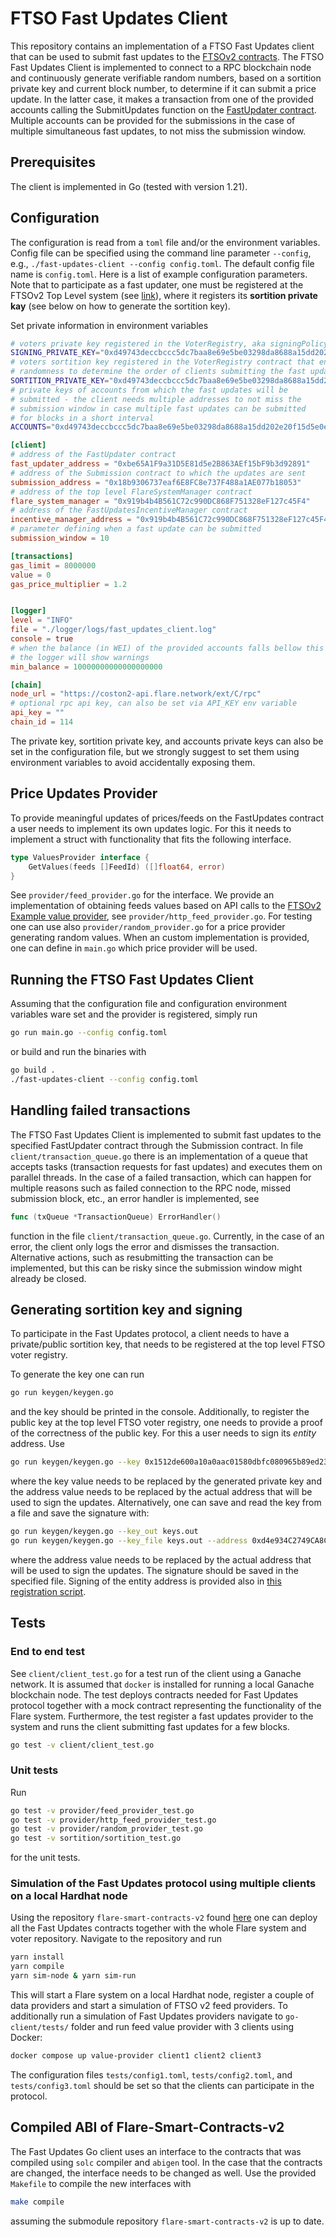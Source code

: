 # FTSO Fast Updates Client

This repository contains an implementation of a FTSO Fast Updates client that can be used to submit
fast updates to the [FTSOv2 contracts](https://github.com/flare-foundation/flare-smart-contracts-v2).
The FTSO Fast Updates Client is implemented to connect to a RPC blockchain node
and continuously generate verifiable random numbers, based on a sortition private key and current
block number, to determine if it can submit a price update. In the latter case, it makes a transaction
from one of the provided accounts calling the SubmitUpdates function on the
[FastUpdater contract](https://github.com/flare-foundation/flare-smart-contracts-v2/blob/main/contracts/fastUpdates/implementation/FastUpdater.sol).
Multiple accounts can be provided for the submissions in the case of multiple simultaneous
fast updates, to not miss the submission window.

## Prerequisites

The client is implemented in Go (tested with version 1.21).

## Configuration

The configuration is read from a `toml` file and/or the environment variables. Config file can be specified using the
command line parameter `--config`, e.g., `./fast-updates-client --config config.toml`. The default config file name is `config.toml`.
Here is a list of example configuration parameters. Note that to participate as a fast updater, one must be registered at the
FTSOv2 Top Level system (see [link](https://github.com/flare-foundation/ftso-v2-provider-deployment?tab=readme-ov-file#register-accounts)),
where it registers its **sortition private kay** (see
below on how to generate the sortition key).

Set private information in environment variables

```bash
# voters private key registered in the VoterRegistry, aka signingPolicy private key
SIGNING_PRIVATE_KEY="0xd49743deccbccc5dc7baa8e69e5be03298da8688a15dd202e20f15d5e0e9a9fb"
# voters sortition key registered in the VoterRegistry contract that enables generating verifiable
# randomness to determine the order of clients submitting the fast updates
SORTITION_PRIVATE_KEY="0xd49743deccbccc5dc7baa8e69e5be03298da8688a15dd202e20f15d5e0e9a9fb"
# private keys of accounts from which the fast updates will be
# submitted - the client needs multiple addresses to not miss the
# submission window in case multiple fast updates can be submitted
# for blocks in a short interval
ACCOUNTS="0xd49743deccbccc5dc7baa8e69e5be03298da8688a15dd202e20f15d5e0e9a9fb,0x23c601ae397441f3ef6f1075dcb0031ff17fb079837beadaf3c84d96c6f3e569,0xee9d129c1997549ee09c0757af5939b2483d80ad649a0eda68e8b0357ad11131"
```

```toml
[client]
# address of the FastUpdater contract
fast_updater_address = "0xbe65A1F9a31D5E81d5e2B863AEf15bF9b3d92891"
# address of the Submission contract to which the updates are sent
submission_address = "0x18b9306737eaf6E8FC8e737F488a1AE077b18053"
# address of the top level FlareSystemManager contract
flare_system_manager = "0x919b4b4B561C72c990DC868F751328eF127c45F4"
# address of the FastUpdatesIncentiveManager contract
incentive_manager_address = "0x919b4b4B561C72c990DC868F751328eF127c45F4"
# parameter defining when a fast update can be submitted
submission_window = 10

[transactions]
gas_limit = 8000000
value = 0
gas_price_multiplier = 1.2


[logger]
level = "INFO"
file = "./logger/logs/fast_updates_client.log"
console = true
# when the balance (in WEI) of the provided accounts falls bellow this value
# the logger will show warnings
min_balance = 10000000000000000000

[chain]
node_url = "https://coston2-api.flare.network/ext/C/rpc"
# optional rpc api key, can also be set via API_KEY env variable
api_key = ""
chain_id = 114
```

The private key, sortition private key, and accounts private keys can also be set in
the configuration file, but we strongly suggest to set them using environment variables
to avoid accidentally exposing them.

## Price Updates Provider

To provide meaningful updates of prices/feeds on the FastUpdates contract a user needs
to implement its own updates logic. For this it needs to implement a struct with
functionality that fits the following interface.

```go
type ValuesProvider interface {
	GetValues(feeds []FeedId) ([]float64, error)
}
```

See `provider/feed_provider.go` for the interface. We provide an implementation of obtaining
feeds values based on API calls to the [FTSOv2 Example value provider](https://github.com/flare-foundation/ftso-v2-example-value-provider),
see `provider/http_feed_provider.go`. For testing one can use also `provider/random_provider.go` for a
price provider generating random values. When an custom implementation is provided,
one can define in `main.go` which price provider will be used.

## Running the FTSO Fast Updates Client

Assuming that the configuration file and configuration environment variables ware set and
the provider is registered, simply run

```bash
go run main.go --config config.toml
```

or build and run the binaries with

```bash
go build .
./fast-updates-client --config config.toml
```

## Handling failed transactions

The FTSO Fast Updates Client is implemented to submit fast updates to the
specified FastUpdater contract through the Submission contract.
In file `client/transaction_queue.go` there is an implementation of a queue
that accepts tasks (transaction requests
for fast updates) and executes them on parallel threads. In the case of
a failed transaction, which can happen for multiple reasons such as failed
connection to the RPC node, missed submission block, etc., an error handler
is implemented, see

```go
func (txQueue *TransactionQueue) ErrorHandler()
```

function in the file `client/transaction_queue.go`. Currently, in the
case of an error, the client only logs the error and dismisses the
transaction. Alternative actions, such as resubmitting the transaction
can be implemented, but this can be risky since the submission window
might already be closed.

## Generating sortition key and signing

To participate in the Fast Updates protocol, a client needs to have a private/public sortition
key, that needs to be registered at the top level FTSO voter registry.

To generate the key one can run

```bash
go run keygen/keygen.go
```

and the key should be printed in the console. Additionally, to register the public key at the
top level FTSO voter registry, one needs to provide a proof of the correctness of the public
key. For this a user needs to sign its _entity_ address. Use

```bash
go run keygen/keygen.go --key 0x1512de600a10a0aac01580dbfc080965b89ed2329a7b2bf538f4c7e09e34aa1 --address 0xd4e934C2749CA8C1618659D02E7B28B074bf4df7
```

where the key value needs to be replaced by the generated private key and the address value needs
to be replaced by the actual address that will be used to sign the updates.
Alternatively, one can save and read the key from a file and save the signature with:

```bash
go run keygen/keygen.go --key_out keys.out
go run keygen/keygen.go --key_file keys.out --address 0xd4e934C2749CA8C1618659D02E7B28B074bf4df7 --sig_out sig.out
```

where the address value needs to be replaced by the actual address that will be used to sign
the updates. The signature should be saved in the specified file. Signing of the entity address
is provided also in [this registration script](https://github.com/flare-foundation/flare-smart-contracts-v2/blob/main/deployment/tasks/register-public-keys.ts#L38).

## Tests

### End to end test

See `client/client_test.go` for a test run of the client using
a Ganache network. It is assumed that `docker` is installed for
running a local Ganache blockchain node. The test deploys
contracts needed for Fast Updates protocol together with a mock
contract representing the functionality of the Flare system.
Furthermore, the test register a fast updates provider to the
system and runs the client submitting fast updates for a few blocks.

```bash
go test -v client/client_test.go
```

### Unit tests

Run

```bash
go test -v provider/feed_provider_test.go
go test -v provider/http_feed_provider_test.go
go test -v provider/random_provider_test.go
go test -v sortition/sortition_test.go
```

for the unit tests.

### Simulation of the Fast Updates protocol using multiple clients on a local Hardhat node

Using the repository `flare-smart-contracts-v2` found [here](https://github.com/flare-foundation/flare-smart-contracts-v2/tree/main)
one can deploy all the Fast Updates contracts
together with the whole Flare system and voter repository. Navigate to the
repository and run

```bash
yarn install
yarn compile
yarn sim-node & yarn sim-run
```

This will start a Flare system on a local Hardhat node, register a couple of
data providers and start a simulation of FTSO v2 feed providers.
To additionally run a simulation of Fast Updates providers navigate to
`go-client/tests/` folder and run feed value provider with 3 clients using Docker:

```bash
docker compose up value-provider client1 client2 client3
```

The configuration files `tests/config1.toml`, `tests/config2.toml`,
and `tests/config3.toml` should be set so that the clients can participate
in the protocol.

## Compiled ABI of Flare-Smart-Contracts-v2

The Fast Updates Go client uses an interface to the contracts that was compiled using `solc` compiler and `abigen` tool. In the case
that the contracts are changed, the interface needs to be changed as well. Use the provided
`Makefile` to compile the new interfaces with

```bash
make compile
```

assuming the submodule repository `flare-smart-contracts-v2` is up to date.

